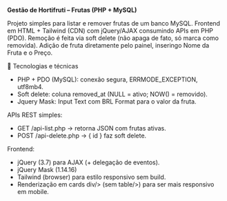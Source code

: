 **Gestão de Hortifruti – Frutas (PHP + MySQL)**

Projeto simples para listar e remover frutas de um banco MySQL.
Frontend em HTML + Tailwind (CDN) com jQuery/AJAX consumindo APIs em PHP (PDO).
Remoção é feita via soft delete (não apaga de fato, só marca como removida).
Adição de fruta diretamente pelo painel, inseringo Nome da Fruta e o Preço.

🧰 Tecnologias e técnicas

- PHP + PDO (MySQL): conexão segura, ERRMODE_EXCEPTION, utf8mb4.
- Soft delete: coluna removed_at (NULL = ativo; NOW() = removido).
- Jquery Mask: Input Text com BRL Format para o valor da fruta.

APIs REST simples:

- GET /api-list.php → retorna JSON com frutas ativas.
- POST /api-delete.php → { id } faz soft delete.

Frontend:

- jQuery (3.7) para AJAX (+ delegação de eventos).
- jQuery Mask (1.14.16)
- Tailwind (browser) para estilo responsivo sem build.
- Renderização em cards div/> (sem table/>) para ser mais responsivo em mobile.
